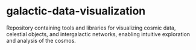 # galactic-data-visualization
Repository containing tools and libraries for visualizing cosmic data, celestial objects, and intergalactic networks, enabling intuitive exploration and analysis of the cosmos.
